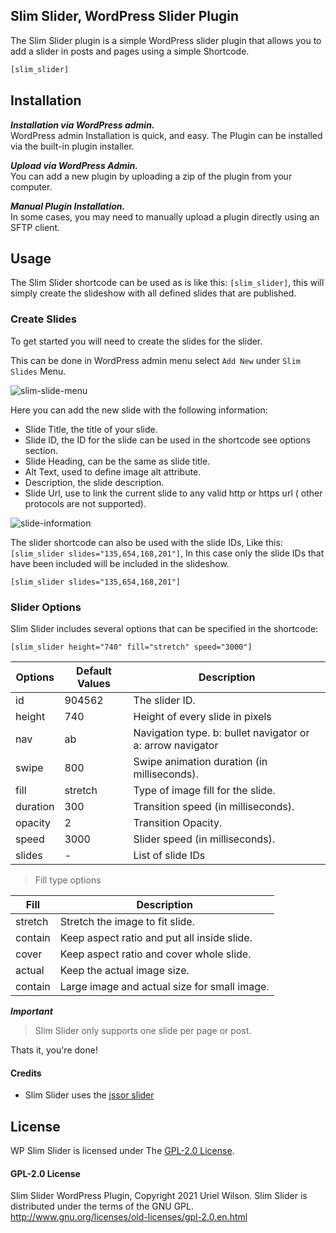 ## Slim Slider, WordPress Slider Plugin
The Slim Slider plugin is a simple WordPress slider plugin that allows you to add a slider in posts and pages using a simple Shortcode.

```bash
[slim_slider]
```

## Installation

***Installation via  WordPress admin.***  
WordPress admin Installation is quick, and easy.
The Plugin can be installed via the built-in plugin installer.


***Upload via WordPress Admin.***  
You can add a new plugin by uploading a zip of the plugin from your computer.


***Manual Plugin Installation.***  
In some cases, you may need to manually upload a plugin directly using an SFTP client.

## Usage

The Slim Slider shortcode can be used as is like this: `[slim_slider]`, this will simply
create the slideshow with all defined slides that are published.

### Create Slides
To get started you will need to create the slides for the slider.

This can be done in WordPress admin menu select `Add New` under `Slim Slides` Menu.

![slim-slide-menu](https://user-images.githubusercontent.com/4777400/115136071-d9c62980-9fe2-11eb-95a3-c46d1db594ee.png)

Here you can add the new slide with the following information:

* Slide Title, the title of your slide.
* Slide ID, the ID for the slide can be used in the shortcode see options section.
* Slide Heading, can be the same as slide title.
* Alt Text, used to define image alt attribute.
* Description, the slide description.
* Slide Url, use to link the current slide to any valid http or https url ( other protocols are not supported).

![slide-information](https://user-images.githubusercontent.com/4777400/115136375-05e2aa00-9fe5-11eb-8f11-31bec07b6a49.png)


The slider shortcode can also be used with the slide IDs, Like this: `[slim_slider slides="135,654,168,201"]`,
In this case only the slide IDs that have been included will be included in the slideshow.

```shell
[slim_slider slides="135,654,168,201"]
```

### Slider Options

Slim Slider includes several options that can be specified in the shortcode:

```shell
[slim_slider height="740" fill="stretch" speed="3000"]
```
| Options | Default Values | Description             |
| ------  | -----------    | ----------------------- |
id        | 904562         | The slider ID.
height    | 740            | Height of every slide in pixels
nav       | ab             | Navigation type. b: bullet navigator or a: arrow navigator  
swipe     | 800            | Swipe animation duration (in milliseconds).
fill      | stretch        | Type of image fill for the slide.
duration  | 300            | Transition speed (in milliseconds).
opacity   | 2              | Transition Opacity.
speed     | 3000           | Slider speed (in milliseconds).
slides    | -              | List of slide IDs


> Fill type options

| Fill   |  Description |
| ------ | ------------------------------------------- |
stretch  | Stretch the image to fit slide.             |
contain  | Keep aspect ratio and put all inside slide. |
cover    | Keep aspect ratio and cover whole slide.    |
actual   | Keep the actual image size.                 |
contain  | Large image and actual size for small image.|

***Important***
> Slim Slider only supports one slide per page or post.

Thats it, you're done!



#### Credits
- Slim Slider uses the [jssor slider](https://github.com/jssor/slider/blob/master/js/jssor.slider.min.js)


## License
WP Slim Slider is licensed under The [GPL-2.0 License](https://github.com/devuri/slim-slider/blob/master/LICENSE).
#### GPL-2.0 License
Slim Slider WordPress Plugin, Copyright 2021 Uriel Wilson.
Slim Slider is distributed under the terms of the GNU GPL.
http://www.gnu.org/licenses/old-licenses/gpl-2.0.en.html

